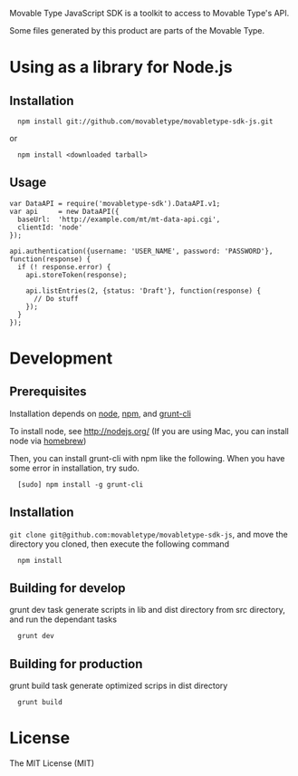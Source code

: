 Movable Type JavaScript SDK is a toolkit to access to Movable Type's API.

Some files generated by this product are parts of the Movable Type.

# Using as a library for Node.js

## Installation

```
  npm install git://github.com/movabletype/movabletype-sdk-js.git
```

or

```
  npm install <downloaded tarball>
```

## Usage

```
var DataAPI = require('movabletype-sdk').DataAPI.v1;
var api     = new DataAPI({
  baseUrl:  'http://example.com/mt/mt-data-api.cgi',
  clientId: 'node'
});

api.authentication({username: 'USER_NAME', password: 'PASSWORD'}, function(response) {
  if (! response.error) {
    api.storeToken(response);

    api.listEntries(2, {status: 'Draft'}, function(response) {
      // Do stuff
    });
  }
});
```

# Development

## Prerequisites
Installation depends on [node](http://nodejs.org/), [npm](https://npmjs.org/), and [grunt-cli](http://gruntjs.com/)

To install node, see http://nodejs.org/ (If you are using Mac, you can install node via [homebrew](http://mxcl.github.io/homebrew/))

Then, you can install grunt-cli with npm like the following. When you have some error in installation, try sudo.

```
  [sudo] npm install -g grunt-cli
```

## Installation
`git clone git@github.com:movabletype/movabletype-sdk-js`, and move the directory you cloned, then execute the following command

```
  npm install
```

## Building for develop
grunt dev task generate scripts in lib and dist directory from src directory, and run the dependant tasks

```
  grunt dev
```

## Building for production
grunt build task generate optimized scrips in dist directory

```
  grunt build
```

# License
The MIT License (MIT)
